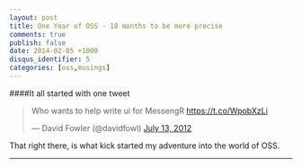 ```yaml
---
layout: post
title: One Year of OSS - 18 months to be more precise
comments: true
publish: false
date: 2014-02-05 +1000
disqus_identifier: 5
categories: [oss,musings]
---
```


####It all started with one tweet

<blockquote class="twitter-tweet" lang="en"><p>Who wants to help write ui for MessengR <a href="https://t.co/WpobXzLi">https://t.co/WpobXzLi</a></p>&mdash; David Fowler (@davidfowl) <a href="https://twitter.com/davidfowl/statuses/223606883460714497">July 13, 2012</a></blockquote>
<script async src="//platform.twitter.com/widgets.js" charset="utf-8"></script>

That right there, is what kick started my adventure into the world of OSS.

---

